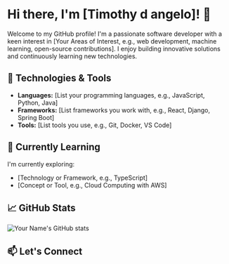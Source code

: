 # Hi there, I'm [Timothy d angelo]! 👋

Welcome to my GitHub profile! I'm a passionate software developer with a keen interest in [Your Areas of Interest, e.g., web development, machine learning, open-source contributions]. I enjoy building innovative solutions and continuously learning new technologies.

## 🔧 Technologies & Tools

- **Languages:** [List your programming languages, e.g., JavaScript, Python, Java]
- **Frameworks:** [List frameworks you work with, e.g., React, Django, Spring Boot]
- **Tools:** [List tools you use, e.g., Git, Docker, VS Code]

## 🌱 Currently Learning

I'm currently exploring:

- [Technology or Framework, e.g., TypeScript]
- [Concept or Tool, e.g., Cloud Computing with AWS]

## 📈 GitHub Stats

![Your Name's GitHub stats](https://github-readme-stats.vercel.app/api?username=your-username&show_icons=true&theme=radical)

## 📫 Let's Connect

